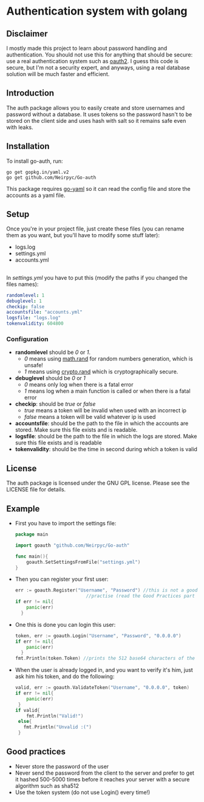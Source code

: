 # Authentication system with golang
## Disclaimer
I mostly made this project to learn about password handling and authentication. You should not use this for anything that should be secure: use a real authentication system such as [oauth2](https://github.com/golang/oauth2).
I guess this code is secure, but I'm not a security expert, and anyways, using a real database solution will be much faster and efficient.

## Introduction
The auth package allows you to easily create and store usernames and password without a database. It uses tokens so the password hasn't to be stored on the client side and uses hash with salt so it remains safe even with leaks.

## Installation
To install go-auth, run:
```
go get gopkg.in/yaml.v2
go get github.com/Neirpyc/Go-auth
```
This package requires [go-yaml](https://github.com/go-yaml/yaml) so it can read the config file and store the accounts as a yaml file.
## Setup
Once you're in your project file, just create these files (you can rename them as you want, but you'll have to modify some stuff later):
 - logs.log
 - settings.yml
 - accounts.yml
##
In *settings.yml* you have to put this (modify the paths if you changed the files names):
```yaml
randomlevel: 1
debuglevel: 1
checkip: false
accountsfile: "accounts.yml"
logsfile: "logs.log"
tokenvalidity: 604800
```




### Configuration
 - **randomlevel** should be *0* or *1*.
   - *0* means using [math.rand](https://golang.org/pkg/math/rand/) for random numbers generation, which is unsafe!
   - *1* means using [crypto.rand](https://golang.org/pkg/crypto/rand/) which is cryptographically secure.  
 - **debuglevel** should be *0* or *1*
   - *0* means only log when there is a fatal error
   - *1* means log when a main function is called or when there is a fatal error
- **checkip**: should be *true* or *false*
   - *true* means a token will be invalid when used with an incorrect ip
   - *false* means a token will be valid whatever ip is used
 - **accountsfile**: should be the path to the file in which the accounts are stored. Make sure this file exists and is readable.
 - **logsfile**: should be the path to the file in which the logs are stored. Make sure this file exists and is readable
  - **tokenvalidity**: should be the time in second during which a token is valid

## License
The auth package is licensed under the GNU GPL license. Please see the LICENSE file for details.

## Example
- First you have to import the settings file:
  ```go
  package main

  import goauth "github.com/Neirpyc/Go-auth"

  func main(){
	  goauth.SetSettingsFromFile("settings.yml")
  }
  ```
- Then you can register your first user:
  ```go
  err := goauth.Register("Username", "Password") //this is not a good
                            //practise (read the Good Practices part to learn more)
  if err != nil{
	  panic(err)
	}
  ```
- One this is done you can login  this user:
  ```go
  token, err := goauth.Login("Username", "Password", "0.0.0.0")
  if err != nil{
	  panic(err)
	}
  fmt.Println(token.Token) //prints the 512 base64 characters of the token
  ```
 - When the user is already logged in, and you want to verify it's him, just ask him his token, and do the following:
   ```go
   valid, err := goauth.ValidateToken("Username", "0.0.0.0", token)
   if err != nil{
	   panic(err)
	}
   if valid{
	   fmt.Println("Valid!")
	else{
	  fmt.Println("Unvalid :(")
	}
	```

## Good practices
- Never store the password of the user
- Never send the password from the client to the server and prefer to get it hashed 500-5000 times before it reaches your server with a secure algorithm such as sha512
- Use the token system (do not use Login() every time!)
